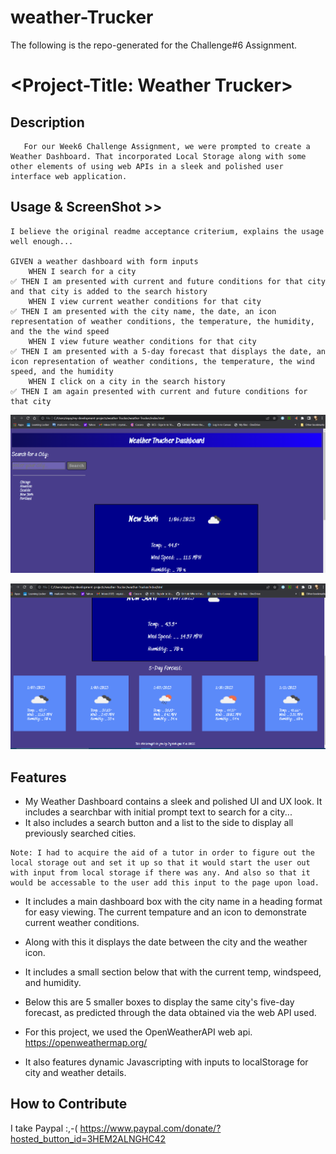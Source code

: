 # weather-Trucker
The following is the repo-generated for the Challenge#6 Assignment.

# <Project-Title: Weather Trucker>
## Description
       For our Week6 Challenge Assignment, we were prompted to create a Weather Dashboard. That incorporated Local Storage along with some other elements of using web APIs in a sleek and polished user interface web application. 
## Usage & ScreenShot >>
    I believe the original readme acceptance criterium, explains the usage well enough...

    GIVEN a weather dashboard with form inputs
        WHEN I search for a city
    ✅ THEN I am presented with current and future conditions for that city and that city is added to the search history
        WHEN I view current weather conditions for that city
    ✅ THEN I am presented with the city name, the date, an icon representation of weather conditions, the temperature, the humidity, and the the wind speed
        WHEN I view future weather conditions for that city
    ✅ THEN I am presented with a 5-day forecast that displays the date, an icon representation of weather conditions, the temperature, the wind speed, and the humidity
        WHEN I click on a city in the search history
    ✅ THEN I am again presented with current and future conditions for that city


![ScreenShot1](./assets/images/Screenshot%202023-01-06%20180937.png)

![ScreenShot2](./assets/images/Screenshot%202023-01-06%20181028.png)

## Features
  -  My Weather Dashboard contains a sleek and polished UI and UX look. It includes a searchbar with initial prompt text to search for a city...
  -  It also includes a search button and a list to the side to display all previously searched cities.

    Note: I had to acquire the aid of a tutor in order to figure out the local storage out and set it up so that it would start the user out with input from local storage if there was any. And also so that it would be accessable to the user add this input to the page upon load.

  -  It includes a main dashboard box with the city name in a heading format for easy viewing. The current tempature and an icon to demonstrate current weather conditions.
  -  Along with this it displays the date between the city and the weather icon.
  -  It includes a small section below that with the current temp, windspeed, and humidity.
  -  Below this are 5 smaller boxes to display the same city's five-day forecast, as predicted through the data obtained via the web API used.

  -  For this project, we used the OpenWeatherAPI web api. https://openweathermap.org/

  -  It also features dynamic Javascripting with inputs to localStorage for city and weather details.

## How to Contribute

I take Paypal  :,-( 
    https://www.paypal.com/donate/?hosted_button_id=3HEM2ALNGHC42

